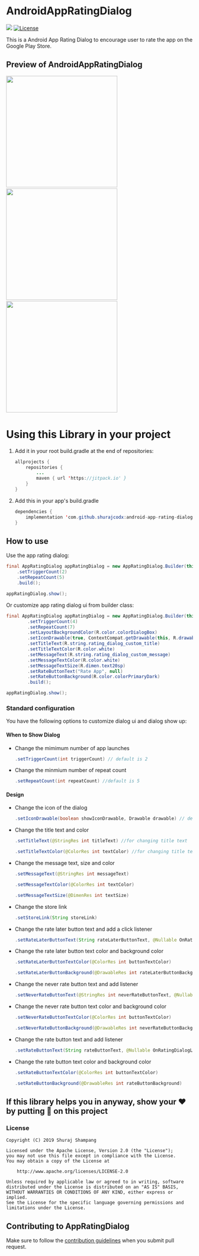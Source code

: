 # AndroidAppRatingDialog
[![](https://jitpack.io/v/shurajcodx/android-app-rating-dialog.svg)](https://jitpack.io/#shurajcodx/android-app-rating-dialog) [![License](https://img.shields.io/badge/License-Apache%202.0-blue.svg)](https://opensource.org/licenses/Apache-2.0)

This is a Android App Rating Dialog to encourage user to rate the app on the Google Play Store.

## Preview of AndroidAppRatingDialog
<img src="https://github.com/shurajcodx/android-app-rating-dialog/blob/development/preview/sample1.png" height="300em" />&nbsp; <img src="https://github.com/shurajcodx/android-app-rating-dialog/blob/development/preview/sample3.png" height="300em" />&nbsp; <img src="https://github.com/shurajcodx/android-app-rating-dialog/blob/development/preview/sample2.png" height="300em" />&nbsp;

# Using this Library in your project

1. Add it in your root build.gradle at the end of repositories:

    ```java
    allprojects {
        repositories {
            ...
            maven { url 'https://jitpack.io' }
        }
    }
    ```

2. Add this in your app's build.gradle

    ```java
    dependencies {
        implementation 'com.github.shurajcodx:android-app-rating-dialog:1.0.3'
    }
    ```

## How to use

Use the app rating dialog:
```java
final AppRatingDialog appRatingDialog = new AppRatingDialog.Builder(this)
    .setTriggerCount(2)
    .setRepeatCount(5)
    .build();

appRatingDialog.show();
```
Or customize app rating dialog ui from builder class:   

```java
final AppRatingDialog appRatingDialog = new AppRatingDialog.Builder(this)
        .setTriggerCount(4)
        .setRepeatCount(7)
        .setLayoutBackgroundColor(R.color.colorDialogBox)
        .setIconDrawable(true, ContextCompat.getDrawable(this, R.drawable.love))
        .setTitleText(R.string.rating_dialog_custom_title)
        .setTitleTextColor(R.color.white)
        .setMessageText(R.string.rating_dialog_custom_message)
        .setMessageTextColor(R.color.white)
        .setMessageTextSize(R.dimen.text20sp)
        .setRateButtonText("Rate App", null)
        .setRateButtonBackground(R.color.colorPrimaryDark)
        .build();

appRatingDialog.show();
```


### Standard configuration
You have the following options to customize dialog ui and dialog show up:

#### When to Show Dialog

- Change the mimimum number of app launches
    ```java
    .setTriggerCount(int triggerCount) // default is 2
    ```
- Change the minmium number of repeat count
    ```java
    .setRepeatCount(int repeatCount) //default is 5
    ```

 #### Design

 - Change the icon of the dialog
    ```java
    .setIconDrawable(boolean showIconDrawable, Drawable drawable) // default icon isn't show
    ```

 - Change the title text and color
    ```java
    .setTitleText(@StringRes int titleText) //for changing title text

    .setTitleTextColor(@ColorRes int textColor) //for changing title text color
    ```

- Change the message text, size and color
    ```java
    .setMessageText(@StringRes int messageText)

    .setMessageTextColor(@ColorRes int textColor)

    .setMessageTextSize(@DimenRes int textSize)
    ```

- Change the store link
    ```java
    .setStoreLink(String storeLink)
    ```

- Change the rate later button text and add a click listener
    ```java
    .setRateLaterButtonText(String rateLaterButtonText, @Nullable OnRatingDialogListener onRateLaterClickListener)
    ```

- Change the rate later button text color and background color
    ```java
    .setRateLaterButtonTextColor(@ColorRes int buttonTextColor)

    .setRateLaterButtonBackground(@DrawableRes int rateLaterButtonBackground)
    ```

- Change the never rate button text and add listener
    ```java
    .setNeverRateButtonText(@StringRes int neverRateButtonText, @Nullable OnRatingDialogListener onRateLaterClickListener)
    ```

- Change the never rate button text color and background color
    ```java
    .setNeverRateButtonTextColor(@ColorRes int buttonTextColor)

    .setNeverRateButtonBackground(@DrawableRes int neverRateButtonBackground)
    ```
- Change the rate button text and add listener
    ```java
    .setRateButtonText(String rateButtonText, @Nullable OnRatingDialogListener onRateClickListener) // default listener redirect user to google play store 
    ```

- Change the rate button text color and background color
    ```java
    .setRateButtonTextColor(@ColorRes int buttonTextColor)

    .setRateButtonBackground(@DrawableRes int rateButtonBackground)
    ```


## If this library helps you in anyway, show your ❤️ by putting 🌟 on this project

### License
```
Copyright (C) 2019 Shuraj Shampang

Licensed under the Apache License, Version 2.0 (the "License");
you may not use this file except in compliance with the License.
You may obtain a copy of the License at

    http://www.apache.org/licenses/LICENSE-2.0

Unless required by applicable law or agreed to in writing, software
distributed under the License is distributed on an "AS IS" BASIS,
WITHOUT WARRANTIES OR CONDITIONS OF ANY KIND, either express or implied.
See the License for the specific language governing permissions and
limitations under the License.
```

## Contributing to AppRatingDialog
Make sure to follow the [contribution guidelines](CONTRIBUTING.md) when you submit pull request.
